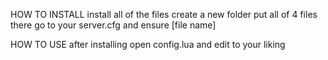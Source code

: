 HOW TO INSTALL
install all of the files 
create a new folder 
put all of 4 files there 
go to your server.cfg and 
ensure [file name]

HOW TO USE 
after installing open config.lua and 
edit to your liking
